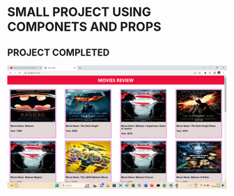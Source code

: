
# SMALL PROJECT USING COMPONETS AND PROPS

## PROJECT COMPLETED

![IMG1](./src/REACT1.png)                                                                                                                                                                                                                                                                                                                                                                    